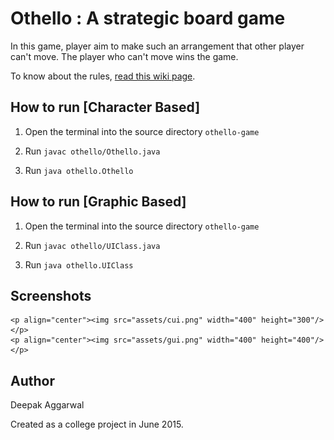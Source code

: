 # Othello : A strategic board game

In this game, player aim to make such an arrangement that other player can't move. The player who can't move wins the game.

To know about the rules, [read this wiki page](https://en.wikipedia.org/wiki/Reversi#Rules).

## How to run [Character Based]
1) Open the terminal into the source directory `othello-game`

2) Run  `javac othello/Othello.java`

3) Run  `java othello.Othello`

## How to run [Graphic Based]
1) Open the terminal into the source directory `othello-game`

2) Run  `javac othello/UIClass.java`

3) Run  `java othello.UIClass`

## Screenshots
    <p align="center"><img src="assets/cui.png" width="400" height="300"/></p>
    <p align="center"><img src="assets/gui.png" width="400" height="400"/></p>

## Author
Deepak Aggarwal

Created as a college project in June 2015.
